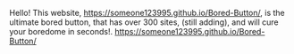 Hello! This website, https://someone123995.github.io/Bored-Button/, is the ultimate bored button, that has over 300 sites, (still adding), and will cure your boredome in seconds!. 
https://someone123995.github.io/Bored-Button/
